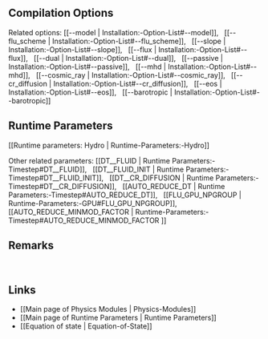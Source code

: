 
## Compilation Options

Related options:
[[--model | Installation:-Option-List#--model]], &nbsp;
[[--flu_scheme | Installation:-Option-List#--flu_scheme]], &nbsp;
[[--slope | Installation:-Option-List#--slope]], &nbsp;
[[--flux | Installation:-Option-List#--flux]], &nbsp;
[[--dual | Installation:-Option-List#--dual]], &nbsp;
[[--passive | Installation:-Option-List#--passive]], &nbsp;
[[--mhd | Installation:-Option-List#--mhd]], &nbsp;
[[--cosmic_ray | Installation:-Option-List#--cosmic_ray]], &nbsp;
[[--cr_diffusion | Installation:-Option-List#--cr_diffusion]], &nbsp;
[[--eos | Installation:-Option-List#--eos]], &nbsp;
[[--barotropic | Installation:-Option-List#--barotropic]] &nbsp;


## Runtime Parameters
[[Runtime parameters: Hydro | Runtime-Parameters:-Hydro]]

Other related parameters:
[[DT__FLUID | Runtime Parameters:-Timestep#DT__FLUID]], &nbsp;
[[DT__FLUID_INIT | Runtime Parameters:-Timestep#DT__FLUID_INIT]], &nbsp;
[[DT__CR_DIFFUSION | Runtime Parameters:-Timestep#DT__CR_DIFFUSION]], &nbsp;
[[AUTO_REDUCE_DT | Runtime Parameters:-Timestep#AUTO_REDUCE_DT]], &nbsp;
[[FLU_GPU_NPGROUP | Runtime-Parameters:-GPU#FLU_GPU_NPGROUP]], &nbsp;
[[AUTO_REDUCE_MINMOD_FACTOR | Runtime-Parameters:-Timestep#AUTO_REDUCE_MINMOD_FACTOR ]] &nbsp;


## Remarks


<br>

## Links
* [[Main page of Physics Modules | Physics-Modules]]
* [[Main page of Runtime Parameters | Runtime Parameters]]
* [[Equation of state | Equation-of-State]]
